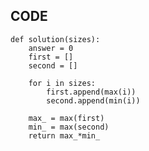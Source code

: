 ## CODE

    def solution(sizes):
        answer = 0
        first = []
        second = []

        for i in sizes:
            first.append(max(i))
            second.append(min(i))

        max_ = max(first)
        min_ = max(second)
        return max_*min_
